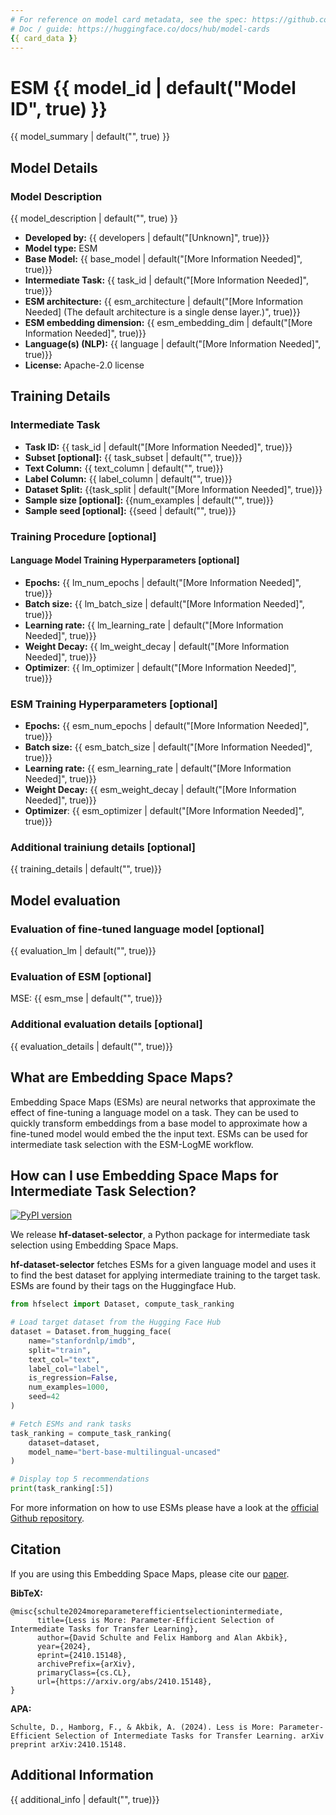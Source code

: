 ```yaml
---
# For reference on model card metadata, see the spec: https://github.com/huggingface/hub-docs/blob/main/modelcard.md?plain=1
# Doc / guide: https://huggingface.co/docs/hub/model-cards
{{ card_data }}
---
```


# ESM {{ model_id | default("Model ID", true) }}

<!-- Provide a quick summary of what the model is/does. -->

{{ model_summary | default("", true) }}

## Model Details

### Model Description

<!-- Provide a longer summary of what this model is. -->

{{ model_description | default("", true) }}

- **Developed by:** {{ developers | default("[Unknown]", true)}}
- **Model type:** ESM
- **Base Model:** {{ base_model | default("[More Information Needed]", true)}}
- **Intermediate Task:** {{ task_id | default("[More Information Needed]", true)}}
- **ESM architecture:** {{ esm_architecture | default("[More Information Needed] (The default architecture is a single dense layer.)", true)}}
- **ESM embedding dimension:** {{ esm_embedding_dim | default("[More Information Needed]", true)}}
- **Language(s) (NLP):** {{ language | default("[More Information Needed]", true)}}
- **License:** Apache-2.0 license

## Training Details

### Intermediate Task
- **Task ID:** {{ task_id | default("[More Information Needed]", true)}}
- **Subset [optional]:** {{ task_subset | default("", true)}}
- **Text Column:** {{ text_column | default("", true)}}
- **Label Column:** {{ label_column | default("", true)}}
- **Dataset Split:**  {{task_split | default("[More Information Needed]", true)}}
- **Sample size [optional]:** {{num_examples | default("", true)}}
- **Sample seed [optional]:** {{seed | default("", true)}}

### Training Procedure [optional]

<!-- This relates heavily to the Technical Specifications. Content here should link to that section when it is relevant to the training procedure. -->

#### Language Model Training Hyperparameters [optional]
- **Epochs:** {{ lm_num_epochs | default("[More Information Needed]", true)}}
- **Batch size:** {{ lm_batch_size | default("[More Information Needed]", true)}}
- **Learning rate:** {{ lm_learning_rate | default("[More Information Needed]", true)}}
- **Weight Decay:** {{ lm_weight_decay | default("[More Information Needed]", true)}}
- **Optimizer**: {{ lm_optimizer | default("[More Information Needed]", true)}}

### ESM Training Hyperparameters [optional]
- **Epochs:** {{ esm_num_epochs | default("[More Information Needed]", true)}}
- **Batch size:** {{ esm_batch_size | default("[More Information Needed]", true)}}
- **Learning rate:** {{ esm_learning_rate | default("[More Information Needed]", true)}}
- **Weight Decay:** {{ esm_weight_decay | default("[More Information Needed]", true)}}
- **Optimizer**: {{ esm_optimizer | default("[More Information Needed]", true)}}


### Additional trainiung details [optional]
{{ training_details | default("", true)}}

## Model evaluation

### Evaluation of fine-tuned language model [optional]
{{ evaluation_lm | default("", true)}}

### Evaluation of ESM [optional]
MSE: {{ esm_mse | default("", true)}}

### Additional evaluation details [optional]
{{ evaluation_details | default("", true)}}


## What are Embedding Space Maps?

<!-- This section describes the evaluation protocols and provides the results. -->
Embedding Space Maps (ESMs) are neural networks that approximate the effect of fine-tuning a language model on a task. They can be used to quickly transform embeddings from a base model to approximate how a fine-tuned model would embed the the input text.
ESMs can be used for intermediate task selection with the ESM-LogME workflow.

## How can I use Embedding Space Maps for Intermediate Task Selection?
[![PyPI version](https://img.shields.io/pypi/v/hf-dataset-selector.svg)](https://pypi.org/project/hf-dataset-selector)

We release **hf-dataset-selector**, a Python package for intermediate task selection using Embedding Space Maps.

**hf-dataset-selector** fetches ESMs for a given language model and uses it to find the best dataset for applying intermediate training to the target task. ESMs are found by their tags on the Huggingface Hub.

```python
from hfselect import Dataset, compute_task_ranking

# Load target dataset from the Hugging Face Hub
dataset = Dataset.from_hugging_face(
    name="stanfordnlp/imdb",
    split="train",
    text_col="text",
    label_col="label",
    is_regression=False,
    num_examples=1000,
    seed=42
)

# Fetch ESMs and rank tasks
task_ranking = compute_task_ranking(
    dataset=dataset,
    model_name="bert-base-multilingual-uncased"
)

# Display top 5 recommendations
print(task_ranking[:5])
```

For more information on how to use ESMs please have a look at the [official Github repository](https://github.com/davidschulte/hf-dataset-selector).

## Citation


<!-- If there is a paper or blog post introducing the model, the APA and Bibtex information for that should go in this section. -->
If you are using this Embedding Space Maps, please cite our [paper](https://arxiv.org/abs/2410.15148).

**BibTeX:**


```
@misc{schulte2024moreparameterefficientselectionintermediate,
      title={Less is More: Parameter-Efficient Selection of Intermediate Tasks for Transfer Learning}, 
      author={David Schulte and Felix Hamborg and Alan Akbik},
      year={2024},
      eprint={2410.15148},
      archivePrefix={arXiv},
      primaryClass={cs.CL},
      url={https://arxiv.org/abs/2410.15148}, 
}
```


**APA:**

```
Schulte, D., Hamborg, F., & Akbik, A. (2024). Less is More: Parameter-Efficient Selection of Intermediate Tasks for Transfer Learning. arXiv preprint arXiv:2410.15148.
```

## Additional Information

{{ additional_info | default("", true)}}